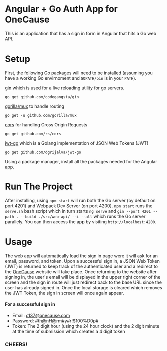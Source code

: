 # Angular + Go Auth App for OneCause
This is an application that has a sign in form in Angular that hits a Go web API.

# Setup
First, the following Go packages will need to be installed (assuming you have a working Go envirnoment and `GOPATH/bin` is in your `PATH`).

[gin](https://github.com/codegangsta/gin) which is used for a live reloading utility for go servers.
```
go get github.com/codegangsta/gin
```

[gorilla/mux](https://github.com/gorilla/mux) to handle routing
```
go get -u github.com/gorilla/mux
```

[cors](https://github.com/rs/cors) for handling Cross Origin Requests
```
go get github.com/rs/cors
```

[jwt-go](https://github.com/dgrijalva/jwt-go) which is a Golang implementation of JSON Web Tokens (JWT)
```
go get github.com/dgrijalva/jwt-go
```

Using a package manager, install all the packages needed for the Angular app.

# Run The Project
After installing, using `npm start` will run both the Go server (by default on port 4201) and Webpack Dev Server (on port 4200). `npm start` runs the `serve.sh` bash script which in turn starts `ng serve` and `gin --port 4201 --path . --build ./src/web-api/ --i --all` which runs the Go server parallely. You can then access the app by visiting `http://localhost:4200`.

# Usage
The web app will automatically load the sign in page were it will ask for an email, password, and token. Upon a successful sign in, a JSON Web Token (JWT) is returned to keep track of the authenticated user and a redirect to the [OneCause](https://www.onecause.com) website will take place. Once returning to the website after signing in, the user's email will be displayed in the upper right corner of the screen and the sign in route will just redirect back to the base URL since the user has already signed in. Once the local storage is cleared which removes the JWT Token, the sign in screen will once again appear.

#### For a successful sign in
* Email: c137@onecause.com
* Password: #th@nH@rm#y#r!$100%D0p#
* Token: The 2 digit hour (using the 24 hour clock) and the 2 digit minute at the time of submission which creates a 4 digit token

### CHEERS!
